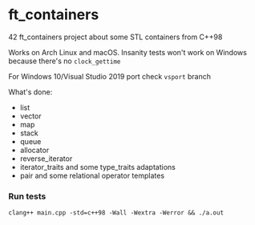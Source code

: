# ft_containers
42 ft_containers project about some STL containers from C++98

Works on Arch Linux and macOS. Insanity tests won't work on Windows because there's no `clock_gettime`

For Windows 10/Visual Studio 2019 port check `vsport` branch

What's done:
- list
- vector
- map
- stack
- queue
- allocator
- reverse_iterator
- iterator_traits and some type_traits adaptations
- pair and some relational operator templates

### Run tests
```clang++ main.cpp -std=c++98 -Wall -Wextra -Werror && ./a.out```
